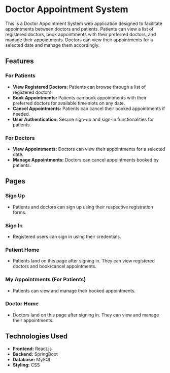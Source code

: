 ﻿# Doctor Appointment System

This is a Doctor Appointment System web application designed to facilitate appointments between doctors and patients. Patients can view a list of registered doctors, book appointments with their preferred doctors, and manage their appointments. Doctors can view their appointments for a selected date and manage them accordingly.

## Features

### For Patients
- **View Registered Doctors:** Patients can browse through a list of registered doctors.
- **Book Appointments:** Patients can book appointments with their preferred doctors for available time slots on any date.
- **Cancel Appointments:** Patients can cancel their booked appointments if needed.
- **User Authentication:** Secure sign-up and sign-in functionalities for patients.

### For Doctors
- **View Appointments:** Doctors can view their appointments for a selected date.
- **Manage Appointments:** Doctors can cancel appointments booked by patients.

## Pages

### Sign Up
- Patients and doctors can sign up using their respective registration forms.

### Sign In
- Registered users can sign in using their credentials.

### Patient Home
- Patients land on this page after signing in. They can view registered doctors and book/cancel appointments.

### My Appointments (For Patients)
- Patients can view and manage their booked appointments.

### Doctor Home
- Doctors land on this page after signing in. They can view and manage their appointments.

## Technologies Used

- **Frontend:** React.js
- **Backend:** SpringBoot
- **Database:** MySQL
- **Styling:** CSS

